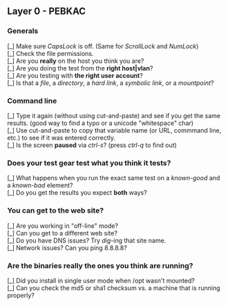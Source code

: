 ## Layer 0 - PEBKAC

### Generals
[\_] Make sure _CapsLock_ is off. (Same for _ScrollLock_ and _NumLock_)   
[\_] Check the file permissions.   
[\_] Are you **really** on the host you think you are?   
[\_] Are you doing the test from the **right host|vlan**?   
[\_] Are you testing with **the right user account**?   
[\_] Is that a _file_, a _directory_, a _hard link_, a _symbolic link_, or a _mountpoint_?   

### Command line
[\_] Type it again (without using cut-and-paste) and see if you get the same results. (good way to find a typo or a unicode "whitespace" char)   
[\_] Use cut-and-paste to copy that variable name (or URL, commmand line, etc.) to see if it was entered correctly.   
[\_] Is the screen **paused** via _ctrl-s_? (press _ctrl-q_ to find out)   

### Does your test gear test what you think it tests?
  [\_] What happens when you run the exact same test on a _known-good_ and a _known-bad_ element?   
  [\_] Do you get the results you expect **both** ways?   

### You can get to the web site?
  [\_] Are you working in "off-line" mode?   
  [\_] Can you get to a different web site?   
  [\_] Do you have DNS issues? Try _dig_-ing that site name.   
  [\_] Network issues? Can you ping 8.8.8.8?   

### Are the binaries **really** the ones you think are running?
  [\_] Did you install in single user mode when /opt wasn't mounted?   
  [\_] Can you check the md5 or sha1 checksum vs. a machine that is running properly?   
